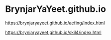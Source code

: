 # BrynjarYaYeet.github.io

https://brynjaryayeet.github.io/aefing/index.html

https://brynjaryayeet.github.io/skil4/index.html
